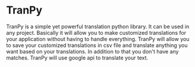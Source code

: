 # TranPy

TranPy is a simple yet powerful translation python library. It can be used in any project. Basically it will allow you to make customized translations for your application
without having to handle everything. TranPy will allow you to save your customized translations in csv file and translate anything you want based on your translations. In addition 
to that you don't have any matches. TranPy will use google api to translate your text. 
